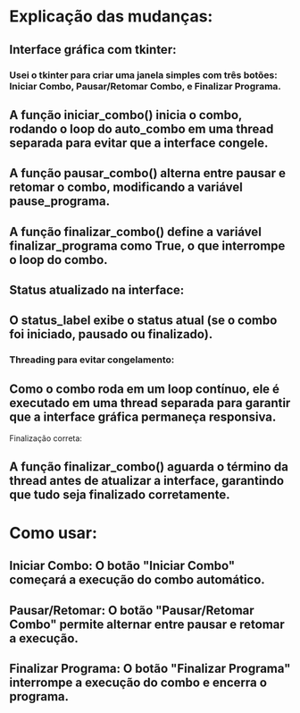 # Explicação das mudanças:
## Interface gráfica com tkinter:

### Usei o tkinter para criar uma janela simples com três botões: Iniciar Combo, Pausar/Retomar Combo, e Finalizar Programa.
## A função iniciar_combo() inicia o combo, rodando o loop do auto_combo em uma thread separada para evitar que a interface congele.
## A função pausar_combo() alterna entre pausar e retomar o combo, modificando a variável pause_programa.
## A função finalizar_combo() define a variável finalizar_programa como True, o que interrompe o loop do combo.
## Status atualizado na interface:

## O status_label exibe o status atual (se o combo foi iniciado, pausado ou finalizado).
### Threading para evitar congelamento:

## Como o combo roda em um loop contínuo, ele é executado em uma thread separada para garantir que a interface gráfica permaneça responsiva.
Finalização correta:

## A função finalizar_combo() aguarda o término da thread antes de atualizar a interface, garantindo que tudo seja finalizado corretamente.
# Como usar:
## Iniciar Combo: O botão "Iniciar Combo" começará a execução do combo automático.
## Pausar/Retomar: O botão "Pausar/Retomar Combo" permite alternar entre pausar e retomar a execução.
## Finalizar Programa: O botão "Finalizar Programa" interrompe a execução do combo e encerra o programa.